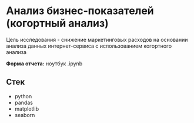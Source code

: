 # Анализ бизнес-показателей (когортный анализ)

Цель исследования - снижение маркетинговых расходов на основании анализа данных интернет-сервиса с использованием когортного анализа

__Форма отчета:__  ноутбук .ipynb 

## Стек
- python
- pandas
- matplotlib
- seaborn

